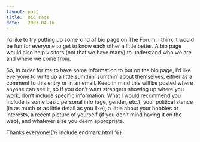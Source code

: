```yaml
---
layout:	post
title:	Bio Page
date:	2003-04-16
---
```


I’d like to try putting up some kind of bio page on The Forum. I think it would be fun for everyone to get to know each other a little better. A bio page would also help visitors (not that we have many) to understand who we are and where we come from.

So, in order for me to have some information to put on the bio page, I’d like everyone to write up a little sumthin’ sumthin’ about themselves, either as a comment to this entry or in an email. Keep in mind this will be posted where anyone can see it, so if you don’t want strangers showing up where you work, don’t include specific information. What I would recommend you include is some basic personal info (age, gender, etc.), your political stance (in as much or as little detail as you like), a little about your hobbies or interests, a recent picture of yourself (if you don’t mind having it on the web), and whatever else you deem appropriate.

Thanks everyone!{% include endmark.html %}